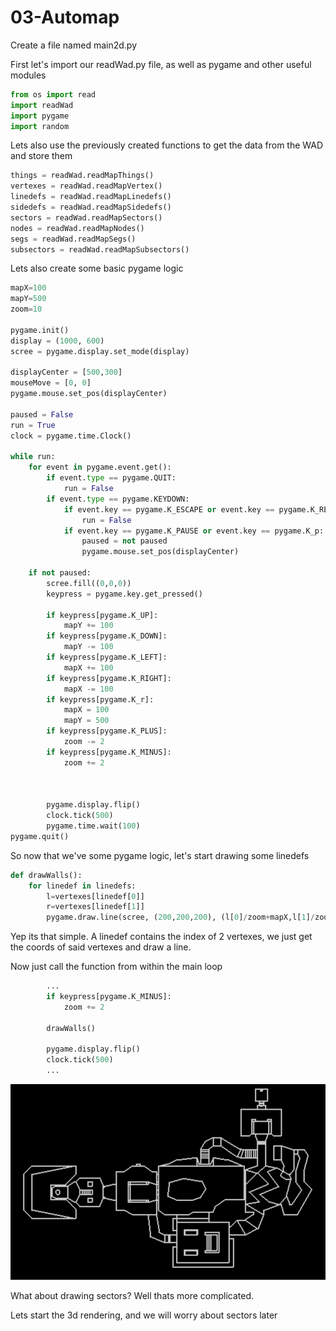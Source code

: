 # 03-Automap

Create a file named main2d.py

First let's import our readWad.py file, as well as pygame and other useful modules

```python
from os import read
import readWad
import pygame
import random
```

Lets also use the previously created functions to get the data from the WAD and store them

```python
things = readWad.readMapThings()
vertexes = readWad.readMapVertex()
linedefs = readWad.readMapLinedefs()
sidedefs = readWad.readMapSidedefs()
sectors = readWad.readMapSectors()
nodes = readWad.readMapNodes()
segs = readWad.readMapSegs()
subsectors = readWad.readMapSubsectors()
```

Lets also create some basic pygame logic

```python
mapX=100
mapY=500
zoom=10

pygame.init()
display = (1000, 600)
scree = pygame.display.set_mode(display)

displayCenter = [500,300]
mouseMove = [0, 0]
pygame.mouse.set_pos(displayCenter)

paused = False
run = True
clock = pygame.time.Clock()

while run:
    for event in pygame.event.get():
        if event.type == pygame.QUIT:
            run = False
        if event.type == pygame.KEYDOWN:
            if event.key == pygame.K_ESCAPE or event.key == pygame.K_RETURN:
                run = False
            if event.key == pygame.K_PAUSE or event.key == pygame.K_p:
                paused = not paused
                pygame.mouse.set_pos(displayCenter)   

    if not paused:
        scree.fill((0,0,0))
        keypress = pygame.key.get_pressed()

        if keypress[pygame.K_UP]:
            mapY += 100
        if keypress[pygame.K_DOWN]:
            mapY -= 100
        if keypress[pygame.K_LEFT]:
            mapX += 100
        if keypress[pygame.K_RIGHT]:
            mapX -= 100
        if keypress[pygame.K_r]:
            mapX = 100
            mapY = 500
        if keypress[pygame.K_PLUS]:
            zoom -= 2
        if keypress[pygame.K_MINUS]:
            zoom += 2



        pygame.display.flip()
        clock.tick(500)
        pygame.time.wait(100)
pygame.quit()
``` 

So now that we've some pygame logic, let's start drawing some linedefs

```python
def drawWalls():
    for linedef in linedefs:
        l=vertexes[linedef[0]]
        r=vertexes[linedef[1]]
        pygame.draw.line(scree, (200,200,200), (l[0]/zoom+mapX,l[1]/zoom+mapY),(r[0]/zoom+mapX,r[1]/zoom+mapY),2)
```

Yep its that simple. A linedef contains the index of 2 vertexes, we just get the coords of said vertexes and draw a line.

Now just call the function from within the main loop

```python
        ...
        if keypress[pygame.K_MINUS]:
            zoom += 2

        drawWalls()

        pygame.display.flip()
        clock.tick(500)
        ...
```

![Automap_walls](./images/automap_walls.jpg)

What about drawing sectors? Well thats more complicated.

Lets start the 3d rendering, and we will worry about sectors later